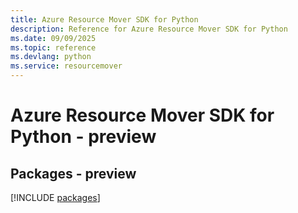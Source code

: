 ```yaml
---
title: Azure Resource Mover SDK for Python
description: Reference for Azure Resource Mover SDK for Python
ms.date: 09/09/2025
ms.topic: reference
ms.devlang: python
ms.service: resourcemover
---
```

# Azure Resource Mover SDK for Python - preview
## Packages - preview
[!INCLUDE [packages](resource-mover-index.md)]